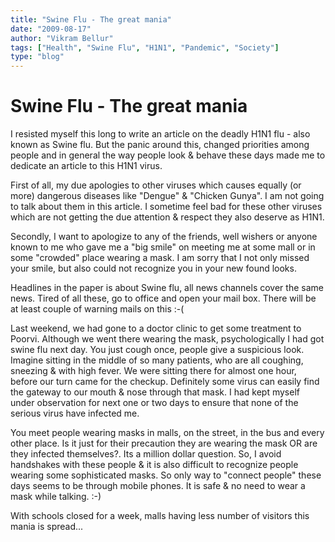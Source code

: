 ```yaml
---
title: "Swine Flu - The great mania"
date: "2009-08-17"
author: "Vikram Bellur"
tags: ["Health", "Swine Flu", "H1N1", "Pandemic", "Society"]
type: "blog"
---
```


# Swine Flu - The great mania

I resisted myself this long to write an article on the deadly H1N1 flu - also known as Swine flu. But the panic around this, changed priorities among people and in general the way people look & behave these days made me to dedicate an article to this H1N1 virus.

First of all, my due apologies to other viruses which causes equally (or more) dangerous diseases like "Dengue" & "Chicken Gunya". I am not going to talk about them in this article. I sometime feel bad for these other viruses which are not getting the due attention & respect they also deserve as H1N1.

Secondly, I want to apologize to any of the friends, well wishers or anyone known to me who gave me a "big smile" on meeting me at some mall or in some "crowded" place wearing a mask. I am sorry that I not only missed your smile, but also could not recognize you in your new found looks.

Headlines in the paper is about Swine flu, all news channels cover the same news. Tired of all these, go to office and open your mail box. There will be at least couple of warning mails on this :-(

Last weekend, we had gone to a doctor clinic to get some treatment to Poorvi. Although we went there wearing the mask, psychologically I had got swine flu next day. You just cough once, people give a suspicious look. Imagine sitting in the middle of so many patients, who are all coughing, sneezing & with high fever. We were sitting there for almost one hour, before our turn came for the checkup. Definitely some virus can easily find the gateway to our mouth & nose through that mask. I had kept myself under observation for next one or two days to ensure that none of the serious virus have infected me.

You meet people wearing masks in malls, on the street, in the bus and every other place. Is it just for their precaution they are wearing the mask OR are they infected themselves?. Its a million dollar question. So, I avoid handshakes with these people & it is also difficult to recognize people wearing some sophisticated masks. So only way to "connect people" these days seems to be through mobile phones. It is safe & no need to wear a mask while talking. :-)

With schools closed for a week, malls having less number of visitors this mania is spread...
